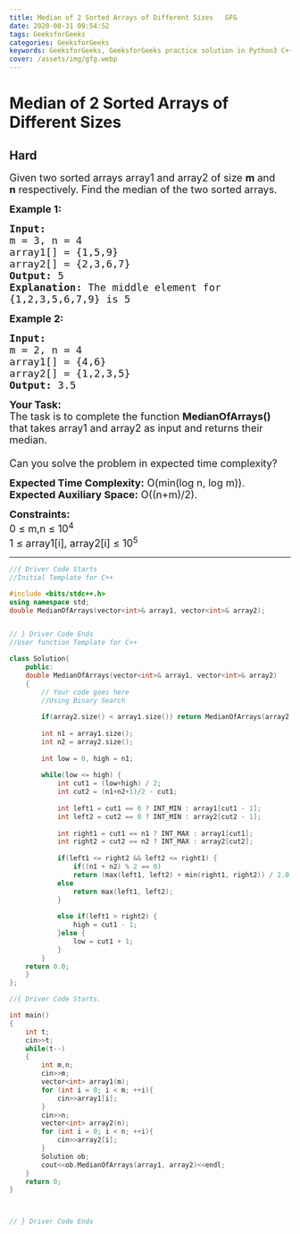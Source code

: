 ```yaml
---
title: Median of 2 Sorted Arrays of Different Sizes   GFG
date: 2020-08-31 09:54:52
tags: GeeksforGeeks
categories: GeeksforGeeks
keywords: GeeksforGeeks, GeeksforGeeks practice solution in Python3 C++ Java, Median of 2 Sorted Arrays of Different Sizes - GFG solution
cover: /assets/img/gfg.webp
---
```



# Median of 2 Sorted Arrays of Different Sizes
## Hard
<div class="problems_problem_content__Xm_eO"><p><span style="font-size:18px">Given two sorted arrays array1 and array2 of size <strong>m</strong> and<strong> n</strong>&nbsp;respectively. Find the median of the two sorted arrays.</span></p>

<p><span style="font-size:18px"><strong>Example 1:</strong></span></p>

<pre><span style="font-size:18px"><strong>Input:
</strong>m = 3, n = 4
array1[] = {1,5,9}
array2[] = {2,3,6,7}
<strong>Output: </strong>5<strong>
Explanation: </strong>The middle&nbsp;element for
{1,2,3,5,6,7,9} is 5</span>
</pre>

<p><span style="font-size:18px"><strong>Example 2:</strong></span></p>

<pre><span style="font-size:18px"><strong>Input:
</strong>m = 2, n = 4
array1[] = {4,6}
array2[] = {1,2,3,5}
<strong>Output: </strong>3.5</span></pre>

<p><span style="font-size:18px"><strong>Your Task:</strong><br>
The task is to complete the function <strong>MedianOfArrays()</strong> that takes array1 and array2 as input and returns their median.&nbsp;<br>
<br>
Can you solve the problem in expected time complexity?</span></p>

<p><span style="font-size:18px"><strong>Expected Time Complexity:</strong>&nbsp;O(min(log n, log m)).<br>
<strong>Expected Auxiliary Space:</strong>&nbsp;O((n+m)/2).</span></p>

<p><span style="font-size:18px"><strong>Constraints:&nbsp;</strong><br>
0 ≤ m,n ≤ 10<sup>4</sup><br>
1 ≤ array1[i], array2[i] ≤ 10<sup>5</sup></span></p>
</div>

---




```cpp
//{ Driver Code Starts
//Initial Template for C++

#include <bits/stdc++.h>
using namespace std;
double MedianOfArrays(vector<int>& array1, vector<int>& array2);


// } Driver Code Ends
//User function Template for C++

class Solution{
    public:
    double MedianOfArrays(vector<int>& array1, vector<int>& array2)
    {
        // Your code goes here
        //Using Binary Search
        
        if(array2.size() < array1.size()) return MedianOfArrays(array2, array1);
        
        int n1 = array1.size();
        int n2 = array2.size();
        
        int low = 0, high = n1;
        
        while(low <= high) {
            int cut1 = (low+high) / 2;
            int cut2 = (n1+n2+1)/2 - cut1;
            
            int left1 = cut1 == 0 ? INT_MIN : array1[cut1 - 1];
            int left2 = cut2 == 0 ? INT_MIN : array2[cut2 - 1];
            
            int right1 = cut1 == n1 ? INT_MAX : array1[cut1];
            int right2 = cut2 == n2 ? INT_MAX : array2[cut2];
            
            if(left1 <= right2 && left2 <= right1) {
                if((n1 + n2) % 2 == 0)
                return (max(left1, left2) + min(right1, right2)) / 2.0;
            else 
                return max(left1, left2);
            }
            
            else if(left1 > right2) {
                high = cut1 - 1;
            }else {
                low = cut1 + 1;
            }
        }
    return 0.0;
    }
};

//{ Driver Code Starts.

int main()
{
    int t;
    cin>>t;
    while(t--)
    {
        int m,n;
        cin>>m;
        vector<int> array1(m);
        for (int i = 0; i < m; ++i){
            cin>>array1[i];
        }
        cin>>n;
        vector<int> array2(n);
        for (int i = 0; i < n; ++i){
            cin>>array2[i];
        }
        Solution ob;
        cout<<ob.MedianOfArrays(array1, array2)<<endl;
    }
    return 0; 
}



// } Driver Code Ends
```
